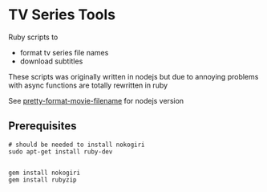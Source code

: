 TV Series Tools
===============

Ruby scripts to

- format tv series file names
- download subtitles

These scripts was originally written in nodejs but due to annoying problems with async functions are totally rewritten in ruby

See [pretty-format-movie-filename](https://github.com/dafi/pretty-format-movie-filename) for nodejs version

## Prerequisites


	# should be needed to install nokogiri
	sudo apt-get install ruby-dev


	gem install nokogiri
	gem install rubyzip

